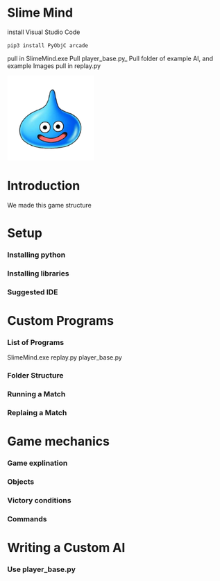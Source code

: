 # Slime Mind

install Visual Studio Code
```
pip3 install PyObjC arcade
```

pull in SlimeMind.exe
Pull player_base.py_
Pull folder of example AI, and example Images
pull in replay.py

![this shows if it can't load](images/slime_blue.png "This shows on hover")

# Introduction
  We made this game structure
  
# Setup
### Installing python
### Installing libraries
### Suggested IDE

# Custom Programs
### List of Programs
SlimeMind.exe
replay.py
player_base.py
### Folder Structure
### Running a Match
### Replaing a Match

# Game mechanics
### Game explination
### Objects
### Victory conditions
### Commands

# Writing a Custom AI
### Use player_base.py

